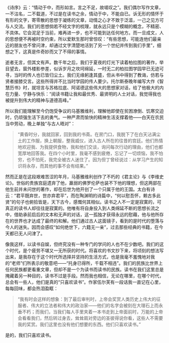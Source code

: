 《诗序》云：“情动于中，而形如言。言之不足，故嗟叹之”。我们偶尔写作文章，一不沽名，二不载道，不过是在读书之余，情动于中，不能自已。诉无形的情怀于有形的文字，寄零散的思想于凝练的文章，动情之心才不致于泛滥，一己之见方可与人交流。我们的思想倘若不经文字的梳理，就永远只是个模糊的概念，不精密、不具体。它会泥足于当前，难再进一步，也不可能到达任何地方。而一旦成文，人的思想便不再被时空约束，所以爱默生那时曾惊叹：“有些思想，可能连他们最亲近的朋友也不曾问津，却通过文字清楚地活到了另一个世纪并传到我们手里”，细想之下，这真是件奇妙而又了不得的事情。

逝者无言，但其文有声。数千年之后，我们于夏夜的灯光下读着柏拉图的著作，举目望去，窗外楼影参差，似诉岁月之坎坷绵延，一时无二的柏拉图学园早已无迹可寻，当时的传人也已皆归尘土。我们无缘躬逢其盛，但从书中得到了教诲，仿若与贤者接膝交言。这些所得并不比当时学园的传人要少。托尔斯泰晚年编写大作《智慧历书》时，就坦言与苏格拉底、阿诺德这些伟大的思想家对话，给了他极大的内在力量、宁静与快乐：“阅读书籍让我和最优秀、最贤明的人士对话，我觉得我也被提升到伟大的精神与道德高峰。”

所以我们能理解至今仍饱受争议的马基雅维利，理解他即使在贫困潦倒、饥寒交迫时，仍顽强生活下去的勇气。一种严肃而愉快的精神生活支撑着他——白天在农民当中劳动，晚上单独“与古人晤对”：

> “黄昏时分，我就回家，回到我的书斋。在房门口，我脱下了在白天沾满尘土的工作服，换上朝服，整我威仪，进入古人所在的往昔的宫廷。他们热情地欢迎我、为我提供食物，我和他们交谈，询问每次行动的理由，他们也都宽厚地回答我。在四个小时里，我毫不感到疲倦，忘记了一切烦恼，我不怕穷，也不怕死，我完全被古人迷住了。因为但丁曾经说过：从学习产生的知识将永存，而其他的事不会有结果。”

然而正是在这段艰难苦涩的年月，马基雅维利创作了不朽的《君主论》与《李维史论》。世俗的贵族宫庭遗弃了他，羸弱的佛罗伦萨也装不下他的理想，但这两部在他生前并未问世的著作，却在后世为他开创了一个只属于他的王国。太白有诗云：“君平既弃世，世亦弃君平”，而在陶渊明的诗篇中，“何以慰吾怀，赖古多此贤”的句子也俯拾皆是，天下古今，感慨何其相似。读书之人不一定是寂寞的，可真正的读书人却往往是寂寞的。他唯有将自身投入到人类绵延不断的思想长流之中，借助承前启后的文本和无声的对话，这一孤独才获得永远的慰藉，他与他所存在的世界也才达成了最终的和解。他们通过古人这面镜子，看到的是时代的堕落与今人的迷失。因而会感叹“如何绝世下，六籍无一亲”，过去那些经典的书籍，在今天都已无人问津了。

像我这样，以读书自娱，但终究没有一种专门的学问的人也不在少数吧。我们的这个时代，是个疲劳不堪又一无所获的时代。将喜欢的书文抄下来，将顷刻的想法写出来，是我存在于这个时代所选择并坚持的生活方式，也是我毫不羞愧地对我的“老师”们所表示的敬意吧——“托身已得所，千载不相违”。我们的民族比世界上任何民族都更看重文章，但却不是一个为读书而读书的民族。读书在我们这里总是掩藏着另一种目的，读书不过是手段。然而我也相信，无论在哪里，在哪个时代，总会有一些人，他们是真的“只喜欢读书”。作家伍尔芙有一段话我一直记在心里，每每回味，都会热泪盈眶：

> “我有时会这样的想象：到了最后审判时，上帝会奖赏人类历史上伟大的征服者、伟大的立法者和伟大的政治家——他们的名字会被刻在大理石上而永垂不朽；而我们，当我们每人手里夹着一本书走到上帝面前时，万能的上帝会看看我们，然后转过身去，耸耸肩对旁边的圣彼得说你看，这些人不需要我的奖赏。我们这里也没有他们想要的东西。他们只喜欢读书。”

是的，我们只喜欢读书。